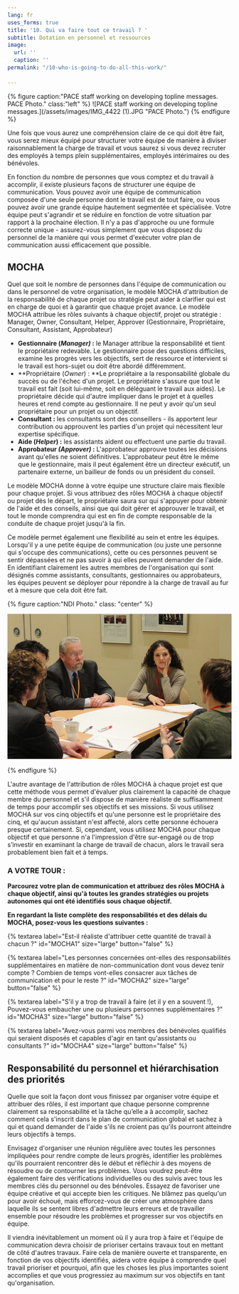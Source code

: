 ```yaml
---
lang: fr
uses_forms: true
title: '10. Qui va faire tout ce travail ? '
subtitle: Dotation en personnel et ressources
image:
  url: ''
  caption: ''
permalink: "/10-who-is-going-to-do-all-this-work/"

---
```

{% figure caption:"PACE staff working on developing topline messages. PACE Photo." class:"left" %} ![PACE staff working on developing topline messages.](/assets/images/IMG_4422 (1).JPG "PACE Photo.") {% endfigure %}

Une fois que vous aurez une compréhension claire de ce qui doit être fait, vous serez mieux équipé pour structurer votre équipe de manière à diviser raisonnablement la charge de travail et vous saurez si vous devez recruter des employés à temps plein supplémentaires, employés intérimaires ou des bénévoles.

En fonction du nombre de personnes que vous comptez et du travail à accomplir, il existe plusieurs façons de structurer une équipe de communication. Vous pouvez avoir une équipe de communication composée d'une seule personne dont le travail est de tout faire, ou vous pouvez avoir une grande équipe hautement segmentée et spécialisée. Votre équipe peut s'agrandir et se réduire en fonction de votre situation par rapport à la prochaine élection. Il n'y a pas d'approche ou une formule correcte unique - assurez-vous simplement que vous disposez du personnel de la manière qui vous permet d'exécuter votre plan de communication aussi efficacement que possible.

## MOCHA

Quel que soit le nombre de personnes dans l'équipe de communication ou dans le personnel de votre organisation, le modèle MOCHA d'attribution de la responsabilité de chaque projet ou stratégie peut aider à clarifier qui est en charge de quoi et à garantir que chaque projet avance. Le modèle MOCHA attribue les rôles suivants à chaque objectif, projet ou stratégie : Manager, Owner, Consultant, Helper, Approver (Gestionnaire, Propriétaire, Consultant, Assistant, Approbateur)

* **Gestionnaire (_Manager)_ :** le Manager attribue la responsabilité et tient le propriétaire redevable. Le gestionnaire pose des questions difficiles, examine les progrès vers les objectifs, sert de ressource et intervient si le travail est hors-sujet ou doit être abordé différemment.
* **Propriétaire (_Owner_) : **Le propriétaire a la responsabilité globale du succès ou de l'échec d'un projet. Le propriétaire s'assure que tout le travail est fait (soit lui-même, soit en déléguant le travail aux aides). Le propriétaire décide qui d'autre impliquer dans le projet et à quelles heures et rend compte au gestionnaire. Il ne peut y avoir qu'un seul propriétaire pour un projet ou un objectif.
* **Consultant :** les consultants sont des conseillers - ils apportent leur contribution ou approuvent les parties d'un projet qui nécessitent leur expertise spécifique.
* **Aide (_Helper_) :** les assistants aident ou effectuent une partie du travail.
* **Approbateur _(Approver)_ :** L'approbateur approuve toutes les décisions avant qu'elles ne soient définitives. L'approbateur peut être le même que le gestionnaire, mais il peut également être un directeur exécutif, un partenaire externe, un bailleur de fonds ou un président du conseil.

Le modèle MOCHA donne à votre équipe une structure claire mais flexible pour chaque projet. Si vous attribuez des rôles MOCHA à chaque objectif ou projet dès le départ, le propriétaire saura sur qui s'appuyer pour obtenir de l'aide et des conseils, ainsi que qui doit gérer et approuver le travail, et tout le monde comprendra qui est en fin de compte responsable de la conduite de chaque projet jusqu'à la fin.

Ce modèle permet également une flexibilité au sein et entre les équipes. Lorsqu'il y a une petite équipe de communication (ou juste une personne qui s'occupe des communications), cette ou ces personnes peuvent se sentir dépassées et ne pas savoir à qui elles peuvent demander de l'aide. En identifiant clairement les autres membres de l'organisation qui sont désignés comme assistants, consultants, gestionnaires ou approbateurs, les équipes peuvent se déployer pour répondre à la charge de travail au fur et à mesure que cela doit être fait.

{% figure caption:"NDI Photo." class: "center" %}

![](/assets/images/NDI_smallgroup-1.jpg)

{% endfigure %}

L'autre avantage de l'attribution de rôles MOCHA à chaque projet est que cette méthode vous permet d'évaluer plus clairement la capacité de chaque membre du personnel et s'il dispose de manière réaliste de suffisamment de temps pour accomplir ses objectifs et ses missions. Si vous utilisez MOCHA sur vos cinq objectifs et qu'une personne est le propriétaire des cinq, et qu'aucun assistant n'est affecté, alors cette personne échouera presque certainement. Si, cependant, vous utilisez MOCHA pour chaque objectif et que personne n'a l'impression d'être sur-engagé ou de trop s’investir en examinant la charge de travail de chacun, alors le travail sera probablement bien fait et à temps.

### A VOTRE TOUR :

**Parcourez votre plan de communication et attribuez des rôles MOCHA à chaque objectif, ainsi qu'à toutes les grandes stratégies ou projets autonomes qui ont été identifiés sous chaque objectif.**

**En regardant la liste complète des responsabilités et des délais du MOCHA, posez-vous les questions suivantes :**

{% textarea label="Est-il réaliste d'attribuer cette quantité de travail à chacun ?" id="MOCHA1" size="large" button="false" %}

{% textarea label="Les personnes concernées ont-elles des responsabilités supplémentaires en matière de non-communication dont vous devez tenir compte ? Combien de temps vont-elles consacrer aux tâches de communication et pour le reste ?" id="MOCHA2" size="large" button="false" %}

{% textarea label="S'il y a trop de travail à faire (et il y en a souvent !), Pouvez-vous embaucher une ou plusieurs personnes supplémentaires ?" id="MOCHA3" size="large" button="false" %}

{% textarea label="Avez-vous parmi vos membres des bénévoles qualifiés qui seraient disposés et capables d'agir en tant qu'assistants ou consultants ?" id="MOCHA4" size="large" button="false" %}

## Responsabilité du personnel et hiérarchisation des priorités

Quelle que soit la façon dont vous finissez par organiser votre équipe et attribuer des rôles, il est important que chaque personne comprenne clairement sa responsabilité et la tâche qu’elle a à accomplir, sachez comment cela s'inscrit dans le plan de communication global et sachez à qui et quand demander de l'aide s'ils ne croient pas qu'ils pourront atteindre leurs objectifs à temps.

Envisagez d'organiser une réunion régulière avec toutes les personnes impliquées pour rendre compte de leurs progrès, identifier les problèmes qu'ils pourraient rencontrer dès le début et réfléchir à des moyens de résoudre ou de contourner les problèmes. Vous voudrez peut-être également faire des vérifications individuelles ou des suivis avec tous les membres clés du personnel ou des bénévoles. Essayez de favoriser une équipe créative et qui accepte bien les critiques. Ne blâmez pas quelqu'un pour avoir échoué, mais efforcez-vous de créer une atmosphère dans laquelle ils se sentent libres d'admettre leurs erreurs et de travailler ensemble pour résoudre les problèmes et progresser sur vos objectifs en équipe.

Il viendra inévitablement un moment où il y aura trop à faire et l'équipe de communication devra choisir de prioriser certains travaux tout en mettant de côté d'autres travaux. Faire cela de manière ouverte et transparente, en fonction de vos objectifs identifiés, aidera votre équipe à comprendre quel travail prioriser et pourquoi, afin que les choses les plus importantes soient accomplies et que vous progressiez au maximum sur vos objectifs en tant qu'organisation.
